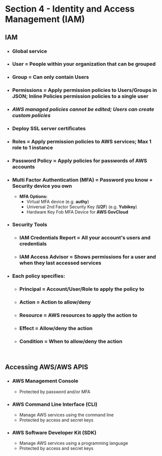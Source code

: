 # Section 4 - Identity and Access Management (IAM)

## **IAM**
- ### Global service
- ### **User** = People within your organization that can be grouped
- ### **Group** = Can only contain Users
- ### **Permissions** = Apply permission policies to **Users/Groups** in JSON; **Inline Policies** permission policies to a single user
- ### ***AWS managed policies cannot be edited; Users can create custom policies***
- ### **Deploy SSL server certificates**
- ### **Roles** = Apply permission policies to AWS services; **Max 1 role to 1 instance**
- ### **Password Policy** = Apply policies for passwords of AWS accounts
- ### **Multi Factor Authentication (MFA)** = Password you know + Security device you own
	- **MFA Options:**
		- Virtual MFA device (e.g. **authy**)
		- Universal 2nd Factor Security Key (**U2F**) (e.g. **Yubikey**)
		- Hardware Key Fob MFA Device for **AWS GovCloud**
- ### **Security Tools**
	- ### **IAM Credentials Report** = All your account's users and credentials
	- ### **IAM Access Advisor** = Shows permissions for a user and when they last accessed services
- ### **Each policy specifies:** 
	- ### **Principal** = Account/User/Role to apply the policy to
	- ### **Action** = Action to allow/deny
	- ### **Resource** = AWS resources to apply the action to
	- ### **Effect** = Allow/deny the action
	- ### **Condition** = When to allow/deny the action

<br>

## **Accessing AWS/AWS APIS**
- ### **AWS Management Console**
	- Protected by password and/or MFA
- ### **AWS Command Line Interface (CLI)**
	- Manage AWS services using the command line
	- Protected by access and secret keys
- ### **AWS Software Developer Kit (SDK)**
	- Manage AWS services using a programming language
	- Protected by access and secret keys
